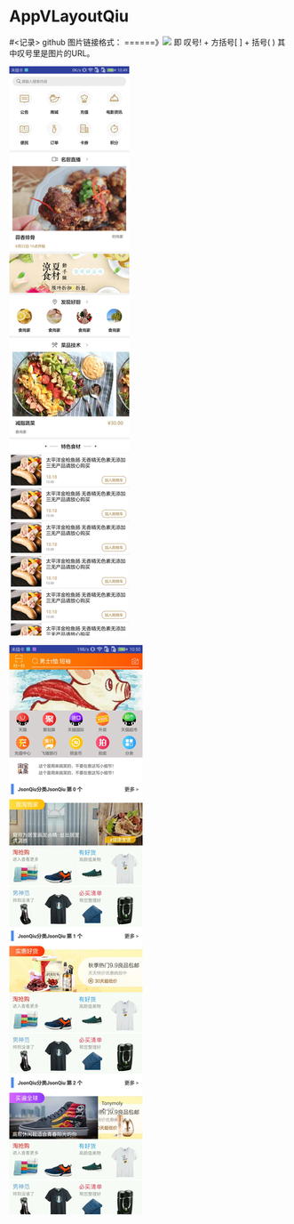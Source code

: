 # AppVLayoutQiu

#<记录>
github 图片链接格式：
======》![](img_url)
即 叹号! + 方括号[ ] + 括号( ) 其中叹号里是图片的URL。

![](https://github.com/ziranzhiqiu/MyValyoutPro/blob/master/AppVLayoutQiu/src/main/res/mipmap-xxhdpi/weiixn_20171213104958.jpg)


![](https://github.com/ziranzhiqiu/MyValyoutPro/blob/master/AppVLayoutQiu/src/main/res/mipmap-xxhdpi/weixin_20171213105154.jpg)


